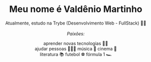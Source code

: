 <!--<h2 align="center"> Olá pessoas... </h2>-->
<h1 align="center"> Meu nome é Valdênio Martinho </h1>

<p align="center">
  Atualmente, estudo na Trybe (Desenvolvimento Web - FullStack) 👨‍🎓 </br></br>
  <i>Paixões:</i>
</p>
<div align="center">
  <p> aprender novas tecnologias 👨‍💻 </br>
      ajudar pessoas 🧑‍🤝‍🧑
      música 🎼     
      cinema 🎥 </br>
      literatura 📚
      futebol ⚽
      fórmula 1 🏎️
      </p>
      </br> <a href='https://www.linkedin.com/in/valdeniomartinho458/> My LinkedIn </a>
<div>

### Hard Skills (em desenvolvimento):
<div>
  <img alt="html5" height="50" width="60" src="https://cdn.jsdelivr.net/gh/devicons/devicon/icons/html5/html5-plain-wordmark.svg" style="max-width:100%;">
  <img alt="css3" height="50" width="60" src="https://cdn.jsdelivr.net/gh/devicons/devicon/icons/css3/css3-plain-wordmark.svg" style="max-width:100%;">
  <img alt="javascript" height="50" width="60" src="https://cdn.jsdelivr.net/gh/devicons/devicon/icons/javascript/javascript-plain.svg" style="max-width:100%;">
  <img alt="reactjs" height="50" width="60" src="https://cdn.jsdelivr.net/gh/devicons/devicon/icons/react/react-original.svg" style="max-width:100%;">
  <img alt="docker" height="50" width="60" src="https://cdn.worldvectorlogo.com/logos/docker.svg" style="max-width:100%;">
  <img alt="mysql" height="50" width="60" src="https://static.cdnlogo.com/logos/m/10/mysql.svg" style="max-width:100%;">
  <img alt="node" height="50" width="60" src="https://upload.wikimedia.org/wikipedia/commons/d/d9/Node.js_logo.svg" style="max-width:100%;">
  <img alt="typescript" height="50" width="60" src="https://cdn.worldvectorlogo.com/logos/typescript.svg" style="max-width:100%;">
  <img alt="mongodb" height="50" width="60" src="https://encrypted-tbn0.gstatic.com/images?q=tbn:ANd9GcQ3NY8hINYOGnKXQKwNbcqjCLBdyGJ-D2zRyxd0kEaS&s" style="max-width:100%;">
  <img alt="python" height="50" width="60" src="https://cdn.worldvectorlogo.com/logos/python-5.svg" style="max-width:100%;">
  
</div>
</br>


<!-- <img align="right" width="280px" src="https://i.pinimg.com/originals/e4/26/70/e426702edf874b181aced1e2fa5c6cde.gif" alt="gif sobre tecnologia" /> -->

<img height="200px" src="https://github-readme-stats.vercel.app/api?username=valdenio458&show_icons=true&theme=dark&title_color=0fa36b&text_color=fff&icon_color=0fa36b&bg_color=0d1117&locale=en&border_radius=8&cache_seconds=1800" alt="estatísticas da minha conta do github"/>

<img  height="200px"  src="https://github-readme-stats.vercel.app/api/top-langs/?username=valdenio458&langs_count=6&layout=compact&text_color=fff&bg_color=0d1117&locale=en&border_radius=8&cache_seconds=1800&theme=dark&title_color=0fa36b&custom_title=most used languages" alt="linguagens mais usadas"/>

##

<!--![github contribution grid snake animation](https://raw.githubusercontent.com/platane/platane/output/github-contribution-grid-snake.svg)-->
